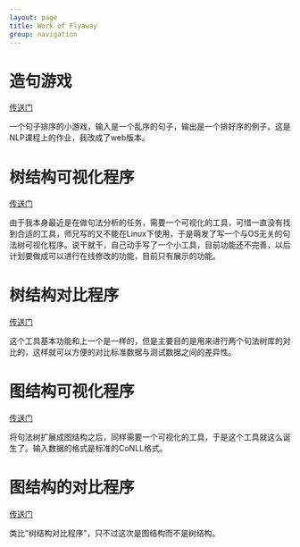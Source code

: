 ```yaml
---
layout: page
title: Work of Flyaway
group: navigation
---
```


# 造句游戏

[传送门](http://work.zhouyichu.com/Sentence)

一个句子排序的小游戏，输入是一个乱序的句子，输出是一个排好序的例子。这是NLP课程上的作业，我改成了web版本。

# 树结构可视化程序

[传送门](http://work.zhouyichu.com/Trees)

由于我本身最近是在做句法分析的任务，需要一个可视化的工具，可惜一直没有找到合适的工具，师兄写的又不能在Linux下使用，于是萌发了写一个与OS无关的句法树可视化程序。说干就干，自己动手写了一个小工具，目前功能还不完善，以后计划要做成可以进行在线修改的功能，目前只有展示的功能。

# 树结构对比程序

[传送门](http://work.zhouyichu.com/CompareTrees)

这个工具基本功能和上一个是一样的，但是主要目的是用来进行两个句法树库的对比的，这样就可以方便的对比标准数据与测试数据之间的差异性。

# 图结构可视化程序

[传送门](http://work.zhouyichu.com/Graphs)

将句法树扩展成图结构之后，同样需要一个可视化的工具，于是这个工具就这么诞生了。输入数据的格式是标准的CoNLL格式。

# 图结构的对比程序

[传送门](http://work.zhouyichu.com/CompareGraphs)

类比"树结构对比程序"，只不过这次是图结构而不是树结构。
